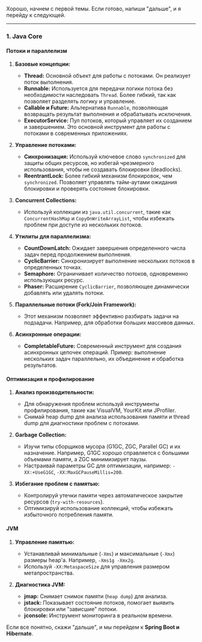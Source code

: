 Хорошо, начнем с первой темы. Если готово, напиши "дальше", и я перейду к следующей.

---

### **1. Java Core**

#### **Потоки и параллелизм**

1. **Базовые концепции:**
    
    - **Thread:** Основной объект для работы с потоками. Он реализует поток выполнения.
    - **Runnable:** Используется для передачи логики потока без необходимости наследовать `Thread`. Более гибкий, так как позволяет разделять логику и управление.
    - **Callable и Future:** Альтернатива `Runnable`, позволяющая возвращать результат выполнения и обрабатывать исключения.
    - **ExecutorService:** Пул потоков, который управляет их созданием и завершением. Это основной инструмент для работы с потоками в современных приложениях.
2. **Управление потоками:**
    
    - **Синхронизация:** Используй ключевое слово `synchronized` для защиты общих ресурсов, но избегай чрезмерного использования, чтобы не создавать блокировки (deadlocks).
    - **ReentrantLock:** Более гибкий механизм блокировок, чем `synchronized`. Позволяет управлять тайм-аутами ожидания блокировки и проверять состояние блокировки.
3. **Concurrent Collections:**
    
    - Используй коллекции из `java.util.concurrent`, такие как `ConcurrentHashMap` и `CopyOnWriteArrayList`, чтобы избежать проблем при доступе из нескольких потоков.
4. **Утилиты для параллелизма:**
    
    - **CountDownLatch:** Ожидает завершения определенного числа задач перед продолжением выполнения.
    - **CyclicBarrier:** Синхронизирует выполнение нескольких потоков в определенных точках.
    - **Semaphore:** Ограничивает количество потоков, одновременно использующих ресурс.
    - **Phaser:** Расширение `CyclicBarrier`, позволяющее динамически добавлять или удалять потоки.
5. **Параллельные потоки (Fork/Join Framework):**
    
    - Этот механизм позволяет эффективно разбирать задачи на подзадачи. Например, для обработки больших массивов данных.
6. **Асинхронные операции:**
    
    - **CompletableFuture:** Современный инструмент для создания асинхронных цепочек операций. Пример: выполнение нескольких задач параллельно, их объединение и обработка результатов.

#### **Оптимизация и профилирование**

1. **Анализ производительности:**
    
    - Для обнаружения проблем используй инструменты профилирования, такие как VisualVM, YourKit или JProfiler.
    - Снимай heap dump для анализа использования памяти и thread dump для диагностики проблем с потоками.
2. **Garbage Collection:**
    
    - Изучи типы сборщиков мусора (G1GC, ZGC, Parallel GC) и их назначение. Например, G1GC хорошо справляется с большими объемами памяти, а ZGC минимизирует паузы.
    - Настраивай параметры GC для оптимизации, например: `-XX:+UseG1GC`, `-XX:MaxGCPauseMillis=200`.
3. **Избегание проблем с памятью:**
    
    - Контролируй утечки памяти через автоматическое закрытие ресурсов (`try-with-resources`).
    - Оптимизируй использование коллекций, чтобы избежать избыточного потребления памяти.

#### **JVM**

1. **Управление памятью:**
    
    - Устанавливай минимальные (`-Xms`) и максимальные (`-Xmx`) размеры heap'а. Например, `-Xms1g -Xmx2g`.
    - Используй `-XX:MetaspaceSize` для управления размером метапространства.
2. **Диагностика JVM:**
    
    - **jmap:** Снимает снимок памяти (`heap dump`) для анализа.
    - **jstack:** Показывает состояние потоков, помогает выявить блокировки или "зависшие" потоки.
    - **jconsole:** Инструмент мониторинга в реальном времени.

Если все понятно, скажи "дальше", и мы перейдем к **Spring Boot и Hibernate**.